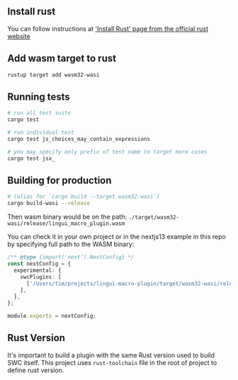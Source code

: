 ## Install rust

You can follow instructions at ['Install Rust' page from the official rust website](https://www.rust-lang.org/tools/install)

## Add wasm target to rust

```bash
rustup target add wasm32-wasi
```

## Running tests
```bash
# run all test suite
cargo test

# run individual test
cargo test js_choices_may_contain_expressions

# you may specify only prefix of test name to target more cases
cargo test jsx_
```

## Building for production

```bash
# (alias for `cargo build --target wasm32-wasi`)
cargo build-wasi --release
```
Then wasm binary would be on the path: `./target/wasm32-wasi/release/lingui_macro_plugin.wasm`

You can check it in your own project or in the nextjs13 example in this repo by specifying full path to the WASM binary:

```ts
/** @type {import('next').NextConfig} */
const nextConfig = {
  experimental: {
    swcPlugins: [
      ['/Users/tim/projects/lingui-macro-plugin/target/wasm32-wasi/release/lingui_macro_plugin.wasm', {}],
    ],
  },
};

module.exports = nextConfig;
```

## Rust Version

It's important to build a plugin with the same Rust version used to build SWC itself.
This project uses `rust-toolchain` file in the root of project to define rust version.
